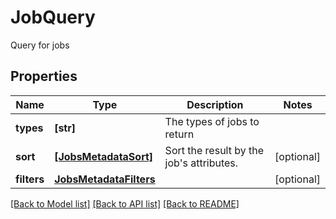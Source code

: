 # JobQuery

Query for jobs

## Properties
Name | Type | Description | Notes
------------ | ------------- | ------------- | -------------
**types** | **[str]** | The types of jobs to return | 
**sort** | [**[JobsMetadataSort]**](JobsMetadataSort.md) | Sort the result by the job&#39;s attributes.  | [optional] 
**filters** | [**JobsMetadataFilters**](JobsMetadataFilters.md) |  | [optional] 

[[Back to Model list]](../README.md#documentation-for-models) [[Back to API list]](../README.md#documentation-for-api-endpoints) [[Back to README]](../README.md)


